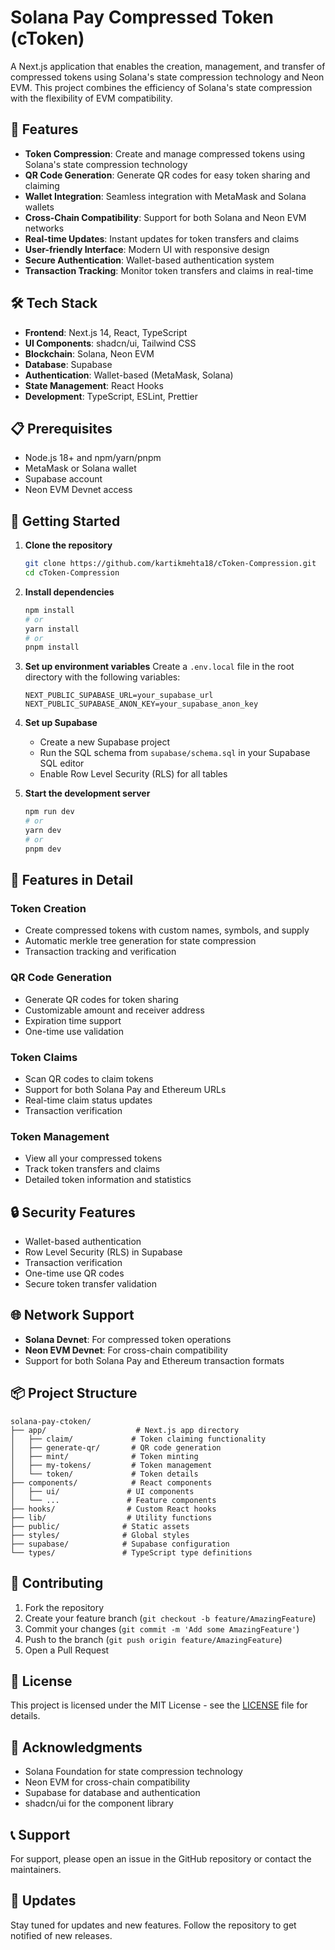 # Solana Pay Compressed Token (cToken)

A Next.js application that enables the creation, management, and transfer of compressed tokens using Solana's state compression technology and Neon EVM. This project combines the efficiency of Solana's state compression with the flexibility of EVM compatibility.

## 🌟 Features

- **Token Compression**: Create and manage compressed tokens using Solana's state compression technology
- **QR Code Generation**: Generate QR codes for easy token sharing and claiming
- **Wallet Integration**: Seamless integration with MetaMask and Solana wallets
- **Cross-Chain Compatibility**: Support for both Solana and Neon EVM networks
- **Real-time Updates**: Instant updates for token transfers and claims
- **User-friendly Interface**: Modern UI with responsive design
- **Secure Authentication**: Wallet-based authentication system
- **Transaction Tracking**: Monitor token transfers and claims in real-time

## 🛠️ Tech Stack

- **Frontend**: Next.js 14, React, TypeScript
- **UI Components**: shadcn/ui, Tailwind CSS
- **Blockchain**: Solana, Neon EVM
- **Database**: Supabase
- **Authentication**: Wallet-based (MetaMask, Solana)
- **State Management**: React Hooks
- **Development**: TypeScript, ESLint, Prettier

## 📋 Prerequisites

- Node.js 18+ and npm/yarn/pnpm
- MetaMask or Solana wallet
- Supabase account
- Neon EVM Devnet access

## 🚀 Getting Started

1. **Clone the repository**
   ```bash
   git clone https://github.com/kartikmehta18/cToken-Compression.git
   cd cToken-Compression
   ```

2. **Install dependencies**
   ```bash
   npm install
   # or
   yarn install
   # or
   pnpm install
   ```

3. **Set up environment variables**
   Create a `.env.local` file in the root directory with the following variables:
   ```env
   NEXT_PUBLIC_SUPABASE_URL=your_supabase_url
   NEXT_PUBLIC_SUPABASE_ANON_KEY=your_supabase_anon_key
   ```

4. **Set up Supabase**
   - Create a new Supabase project
   - Run the SQL schema from `supabase/schema.sql` in your Supabase SQL editor
   - Enable Row Level Security (RLS) for all tables

5. **Start the development server**
   ```bash
   npm run dev
   # or
   yarn dev
   # or
   pnpm dev
   ```

## 📱 Features in Detail

### Token Creation
- Create compressed tokens with custom names, symbols, and supply
- Automatic merkle tree generation for state compression
- Transaction tracking and verification

### QR Code Generation
- Generate QR codes for token sharing
- Customizable amount and receiver address
- Expiration time support
- One-time use validation

### Token Claims
- Scan QR codes to claim tokens
- Support for both Solana Pay and Ethereum URLs
- Real-time claim status updates
- Transaction verification

### Token Management
- View all your compressed tokens
- Track token transfers and claims
- Detailed token information and statistics

## 🔒 Security Features

- Wallet-based authentication
- Row Level Security (RLS) in Supabase
- Transaction verification
- One-time use QR codes
- Secure token transfer validation

## 🌐 Network Support

- **Solana Devnet**: For compressed token operations
- **Neon EVM Devnet**: For cross-chain compatibility
- Support for both Solana Pay and Ethereum transaction formats

## 📦 Project Structure

```
solana-pay-ctoken/
├── app/                    # Next.js app directory
│   ├── claim/             # Token claiming functionality
│   ├── generate-qr/       # QR code generation
│   ├── mint/              # Token minting
│   ├── my-tokens/         # Token management
│   └── token/             # Token details
├── components/            # React components
│   ├── ui/               # UI components
│   └── ...               # Feature components
├── hooks/                # Custom React hooks
├── lib/                  # Utility functions
├── public/              # Static assets
├── styles/              # Global styles
├── supabase/            # Supabase configuration
└── types/               # TypeScript type definitions
```

## 🤝 Contributing

1. Fork the repository
2. Create your feature branch (`git checkout -b feature/AmazingFeature`)
3. Commit your changes (`git commit -m 'Add some AmazingFeature'`)
4. Push to the branch (`git push origin feature/AmazingFeature`)
5. Open a Pull Request

## 📝 License

This project is licensed under the MIT License - see the [LICENSE](LICENSE) file for details.

## 🙏 Acknowledgments

- Solana Foundation for state compression technology
- Neon EVM for cross-chain compatibility
- Supabase for database and authentication
- shadcn/ui for the component library

## 📞 Support

For support, please open an issue in the GitHub repository or contact the maintainers.

## 🔄 Updates

Stay tuned for updates and new features. Follow the repository to get notified of new releases. 